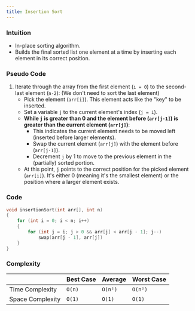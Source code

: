 ```yaml
---
title: Insertion Sort
---
```


### Intuition

-   In-place sorting algorithm.
-   Builds the final sorted list one element at a time by inserting each element in its correct position.

### Pseudo Code

1.  Iterate through the array from the first element (`i = 0`) to the second-last element (`n-2`): (We don't need to sort the last element)
    -   Pick the element (`arr[i]`). This element acts like the "key" to be inserted.
    -   Set a variable `j` to the current element's index (`j = i`).
    -   **While `j` is greater than 0 and the element before (`arr[j-1]`) is greater than the current element (`arr[j]`)**:
        -   This indicates the current element needs to be moved left (inserted before larger elements).
        -   Swap the current element (`arr[j]`) with the element before (`arr[j-1]`).
        -   Decrement `j` by 1 to move to the previous element in the (partially) sorted portion.
    -   At this point, `j` points to the correct position for the picked element (`arr[i]`). It's either 0 (meaning it's the smallest element) or the position where a larger element exists.

### Code

```cpp \[Insertion Sort]
void insertionSort(int arr[], int n)
{
	for (int i = 0; i < n; i++)
	{
		for (int j = i; j > 0 && arr[j] < arr[j - 1]; j--)
			swap(arr[j - 1], arr[j])
	}
}
```

### Complexity

|                  | Best Case | Average | Worst Case |
| ---------------- | --------- | ------- | ---------- |
| Time Complexity  | `O(n)`    | `O(n²)` | `O(n²)`    |
| Space Complexity | `O(1)`    | `O(1)`  | `O(1)`     |
